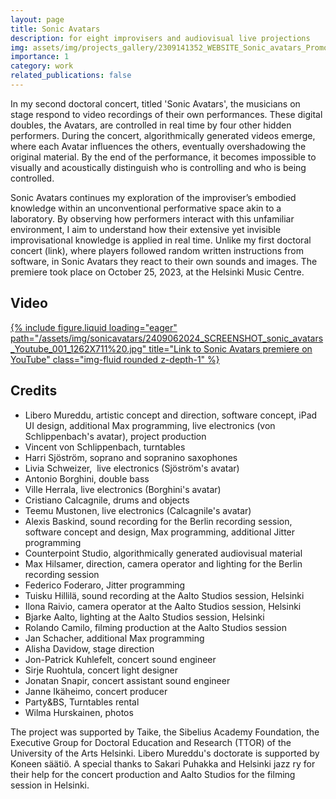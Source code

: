 ```yaml
---
layout: page
title: Sonic Avatars
description: for eight improvisers and audiovisual live projections
img: assets/img/projects_gallery/2309141352_WEBSITE_Sonic_avatars_Promo_image_004_1000x1000.jpeg
importance: 1
category: work
related_publications: false
---
```


In my second doctoral concert, titled 'Sonic Avatars', the musicians on stage respond to video recordings of their own performances. These digital doubles, the Avatars, are controlled in real time by four other hidden performers. During the concert, algorithmically generated videos emerge, where each Avatar influences the others, eventually overshadowing the original material. By the end of the performance, it becomes impossible to visually and acoustically distinguish who is controlling and who is being controlled.

Sonic Avatars continues my exploration of the improviser’s embodied knowledge within an unconventional performative space akin to a laboratory. By observing how performers interact with this unfamiliar environment, I aim to understand how their extensive yet invisible improvisational knowledge is applied in real time. Unlike my first doctoral concert (link), where players followed random written instructions from software, in Sonic Avatars they react to their own sounds and images. The premiere took place on October 25, 2023, at the Helsinki Music Centre.

## Video

<div class="row">
    <div class="col-sm mt-3 mt-md-0">
        <a href="https://youtu.be/DXkrKDERihQ?si=5togVAm9y_Yl21M3">
        {% include figure.liquid loading="eager" path="/assets/img/sonicavatars/2409062024_SCREENSHOT_sonic_avatars_Youtube_001_1262X711%20.jpg" title="Link to Sonic Avatars premiere on YouTube" class="img-fluid rounded z-depth-1" %}
            </a>
    </div>


## Credits

- Libero Mureddu, artistic concept and direction, software concept, iPad UI design, additional Max programming, live electronics (von Schlippenbach's avatar), project production
- Vincent von Schlippenbach, turntables
- Harri Sjöström, soprano and sopranino saxophones
- Livia Schweizer,  live electronics (Sjöström's avatar)
- Antonio Borghini, double bass
- Ville Herrala, live electronics (Borghini's avatar)
- Cristiano Calcagnile, drums and objects
- Teemu Mustonen, live electronics (Calcagnile's avatar)
- Alexis Baskind, sound recording for the Berlin recording session, software concept and design, Max programming, additional Jitter programming
- Counterpoint Studio, algorithmically generated audiovisual material
- Max Hilsamer, direction, camera operator and lighting for the Berlin recording session
- Federico Foderaro, Jitter programming
- Tuisku Hillilä, sound recording at the Aalto Studios session, Helsinki
- Ilona Raivio, camera operator at the Aalto Studios session, Helsinki
- Bjarke Aalto, lighting at the Aalto Studios session, Helsinki
- Rolando Camilo, filming production at the Aalto Studios session
- Jan Schacher, additional Max programming
- Alisha Davidow, stage direction
- Jon-Patrick Kuhlefelt, concert sound engineer
- Sirje Ruohtula, concert light designer
- Jonatan Snapir, concert assistant sound engineer
- Janne Ikäheimo, concert producer
- Party&BS, Turntables rental
- Wilma Hurskainen, photos

The project was supported by Taike, the Sibelius Academy Foundation, the Executive Group for Doctoral Education and Research (TTOR) of the University of the Arts Helsinki. Libero Mureddu's doctorate is supported by Koneen säätiö.
A special thanks to Sakari Puhakka and Helsinki jazz ry for their help for the concert production and Aalto Studios for the filming session in Helsinki.
